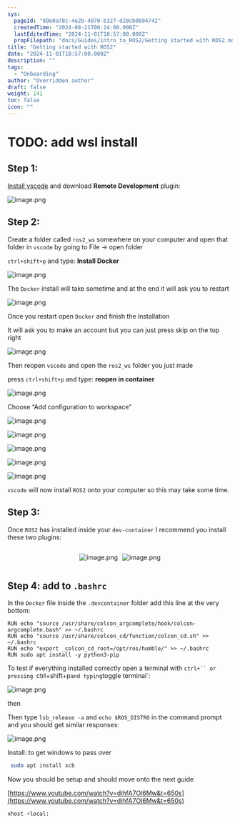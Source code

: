 ```yaml
---
sys:
  pageId: "89e0a78c-4e2b-4070-b327-d28cb0694742"
  createdTime: "2024-08-21T00:24:00.000Z"
  lastEditedTime: "2024-11-01T18:57:00.000Z"
  propFilepath: "docs/Guides/intro_to_ROS2/Getting started with ROS2.md"
title: "Getting started with ROS2"
date: "2024-11-01T18:57:00.000Z"
description: ""
tags:
  - "Onboarding"
author: "Overridden author"
draft: false
weight: 141
toc: false
icon: ""
---
```


# TODO: add wsl install

## Step 1:

[Install vscode](https://code.visualstudio.com/download) and download **Remote Development** plugin:

![image.png](https://prod-files-secure.s3.us-west-2.amazonaws.com/d518164a-d88e-44d1-a4ee-3adb3bd8bce0/efb52993-1881-4a40-b95e-6f020334f022/image.png?X-Amz-Algorithm=AWS4-HMAC-SHA256&X-Amz-Content-Sha256=UNSIGNED-PAYLOAD&X-Amz-Credential=ASIAZI2LB466X7LIFTV6%2F20250425%2Fus-west-2%2Fs3%2Faws4_request&X-Amz-Date=20250425T081225Z&X-Amz-Expires=3600&X-Amz-Security-Token=IQoJb3JpZ2luX2VjEJD%2F%2F%2F%2F%2F%2F%2F%2F%2F%2FwEaCXVzLXdlc3QtMiJHMEUCIQDaOZtEqj7yhtPq6%2FNwyu%2BWjzWAbWCYvn8YFMwEpaDwywIgHIGO6i6CyuKn124EiA0wdGxNA%2BaeX%2BsYxTJZYiDuOkgq%2FwMIKRAAGgw2Mzc0MjMxODM4MDUiDNodFoMm6D1hQ7vzuyrcA%2BXKIA65B0GkyybcUDOehHIBrfpvzukOXWha%2FdreRmLjwDZho%2BBto2vm7pywDpthKcIatd3kNFaiVV618nqGFP8%2Fx3tk33Ra8Ri%2BAq8Gph%2FqLbc5IR0MFYrK%2BbU29QrImF54K9N08Pf3D%2Fj2ZWfEOZ7VTvE9JMLy0rEo9aCH3D4zxW39xG5%2F4P7PhANpo0e%2FVYD203Dqb%2Fqz0qXINb%2B9ZKR308yFRsqJYvYQfnXv4jhbxxLJB%2BxLs8nPgtERMCiwhWihWYpHk%2BMv80oCnIjlJkczgbyIl%2F3LsGqV98N%2FBlqDnwE5DJk7tkGQQtkBOvUDs2lMGVtBYdFgq34oXqJoxu%2BU2Rz1TMeWsim%2BdrGBaTftasPeN0Giwmzo%2BO%2B2GEBjMNgeqXyw3uec7gU4lcStGuAAQYcAR0rAaXDBe9zUV%2BB2MA3FbzQM5PwxmRnqmfkUxmVptnbz4MGYSqmWc6CPHhB%2B95GTiCq2I%2BI0DdCBbL9GGljBzAyy365gjK09CbVOku%2F1yead0D2azb%2BEEnmgiCcr6MI1JVcWDas9B67FKhuzA7BkcvVLOcH9fIp5dBYZNSFxTRTVStXYidg8d53ZjpxGlZBsz57hGR9XUENGa2HeGOjgUxYiDvLZL5ZEMJ2CrcAGOqUB%2FG7qleehKpvYRJUFsnIbaeyBNOKfy4GbZpCGvPZw%2FxdjbRm3DESKjnC23bKUPVDxaUnuuhLnZZKnU8fQeFCbgmzUtNciCNh2gyZ1MBUBtZWuMpKlAAWdQ8tMLpFlm0Db41afn1SJsrw6agCd7sKemvoNjV%2BgvxE3g6mMbdFZyloI7nSSehjjWzmpkami4TwYvUV3Jr2dDN6JnKgjDCLIT%2FoHl8D%2F&X-Amz-Signature=9010185ce754f25ed1f0c399699e03810d60e1c3608050a9e0b230ba9690dd66&X-Amz-SignedHeaders=host&x-id=GetObject)

## Step 2:

Create a folder called `ros2_ws` somewhere on your computer and open that folder in `vscode` by going to File → open folder 

`ctrl+shift+p` and type: **Install Docker**

![image.png](https://prod-files-secure.s3.us-west-2.amazonaws.com/d518164a-d88e-44d1-a4ee-3adb3bd8bce0/2269dc0e-1cd5-47ff-bceb-c04ad9b2eab0/image.png?X-Amz-Algorithm=AWS4-HMAC-SHA256&X-Amz-Content-Sha256=UNSIGNED-PAYLOAD&X-Amz-Credential=ASIAZI2LB466X7LIFTV6%2F20250425%2Fus-west-2%2Fs3%2Faws4_request&X-Amz-Date=20250425T081225Z&X-Amz-Expires=3600&X-Amz-Security-Token=IQoJb3JpZ2luX2VjEJD%2F%2F%2F%2F%2F%2F%2F%2F%2F%2FwEaCXVzLXdlc3QtMiJHMEUCIQDaOZtEqj7yhtPq6%2FNwyu%2BWjzWAbWCYvn8YFMwEpaDwywIgHIGO6i6CyuKn124EiA0wdGxNA%2BaeX%2BsYxTJZYiDuOkgq%2FwMIKRAAGgw2Mzc0MjMxODM4MDUiDNodFoMm6D1hQ7vzuyrcA%2BXKIA65B0GkyybcUDOehHIBrfpvzukOXWha%2FdreRmLjwDZho%2BBto2vm7pywDpthKcIatd3kNFaiVV618nqGFP8%2Fx3tk33Ra8Ri%2BAq8Gph%2FqLbc5IR0MFYrK%2BbU29QrImF54K9N08Pf3D%2Fj2ZWfEOZ7VTvE9JMLy0rEo9aCH3D4zxW39xG5%2F4P7PhANpo0e%2FVYD203Dqb%2Fqz0qXINb%2B9ZKR308yFRsqJYvYQfnXv4jhbxxLJB%2BxLs8nPgtERMCiwhWihWYpHk%2BMv80oCnIjlJkczgbyIl%2F3LsGqV98N%2FBlqDnwE5DJk7tkGQQtkBOvUDs2lMGVtBYdFgq34oXqJoxu%2BU2Rz1TMeWsim%2BdrGBaTftasPeN0Giwmzo%2BO%2B2GEBjMNgeqXyw3uec7gU4lcStGuAAQYcAR0rAaXDBe9zUV%2BB2MA3FbzQM5PwxmRnqmfkUxmVptnbz4MGYSqmWc6CPHhB%2B95GTiCq2I%2BI0DdCBbL9GGljBzAyy365gjK09CbVOku%2F1yead0D2azb%2BEEnmgiCcr6MI1JVcWDas9B67FKhuzA7BkcvVLOcH9fIp5dBYZNSFxTRTVStXYidg8d53ZjpxGlZBsz57hGR9XUENGa2HeGOjgUxYiDvLZL5ZEMJ2CrcAGOqUB%2FG7qleehKpvYRJUFsnIbaeyBNOKfy4GbZpCGvPZw%2FxdjbRm3DESKjnC23bKUPVDxaUnuuhLnZZKnU8fQeFCbgmzUtNciCNh2gyZ1MBUBtZWuMpKlAAWdQ8tMLpFlm0Db41afn1SJsrw6agCd7sKemvoNjV%2BgvxE3g6mMbdFZyloI7nSSehjjWzmpkami4TwYvUV3Jr2dDN6JnKgjDCLIT%2FoHl8D%2F&X-Amz-Signature=93daa00fdc257142d1eb0348a9008057d76e819a57343240b08106f3bcff7be0&X-Amz-SignedHeaders=host&x-id=GetObject)

The `Docker` install will take sometime and at the end it will ask you to restart

![image.png](https://prod-files-secure.s3.us-west-2.amazonaws.com/d518164a-d88e-44d1-a4ee-3adb3bd8bce0/ed233f78-be33-4b1f-b89c-9c346c0e961e/image.png?X-Amz-Algorithm=AWS4-HMAC-SHA256&X-Amz-Content-Sha256=UNSIGNED-PAYLOAD&X-Amz-Credential=ASIAZI2LB466X7LIFTV6%2F20250425%2Fus-west-2%2Fs3%2Faws4_request&X-Amz-Date=20250425T081225Z&X-Amz-Expires=3600&X-Amz-Security-Token=IQoJb3JpZ2luX2VjEJD%2F%2F%2F%2F%2F%2F%2F%2F%2F%2FwEaCXVzLXdlc3QtMiJHMEUCIQDaOZtEqj7yhtPq6%2FNwyu%2BWjzWAbWCYvn8YFMwEpaDwywIgHIGO6i6CyuKn124EiA0wdGxNA%2BaeX%2BsYxTJZYiDuOkgq%2FwMIKRAAGgw2Mzc0MjMxODM4MDUiDNodFoMm6D1hQ7vzuyrcA%2BXKIA65B0GkyybcUDOehHIBrfpvzukOXWha%2FdreRmLjwDZho%2BBto2vm7pywDpthKcIatd3kNFaiVV618nqGFP8%2Fx3tk33Ra8Ri%2BAq8Gph%2FqLbc5IR0MFYrK%2BbU29QrImF54K9N08Pf3D%2Fj2ZWfEOZ7VTvE9JMLy0rEo9aCH3D4zxW39xG5%2F4P7PhANpo0e%2FVYD203Dqb%2Fqz0qXINb%2B9ZKR308yFRsqJYvYQfnXv4jhbxxLJB%2BxLs8nPgtERMCiwhWihWYpHk%2BMv80oCnIjlJkczgbyIl%2F3LsGqV98N%2FBlqDnwE5DJk7tkGQQtkBOvUDs2lMGVtBYdFgq34oXqJoxu%2BU2Rz1TMeWsim%2BdrGBaTftasPeN0Giwmzo%2BO%2B2GEBjMNgeqXyw3uec7gU4lcStGuAAQYcAR0rAaXDBe9zUV%2BB2MA3FbzQM5PwxmRnqmfkUxmVptnbz4MGYSqmWc6CPHhB%2B95GTiCq2I%2BI0DdCBbL9GGljBzAyy365gjK09CbVOku%2F1yead0D2azb%2BEEnmgiCcr6MI1JVcWDas9B67FKhuzA7BkcvVLOcH9fIp5dBYZNSFxTRTVStXYidg8d53ZjpxGlZBsz57hGR9XUENGa2HeGOjgUxYiDvLZL5ZEMJ2CrcAGOqUB%2FG7qleehKpvYRJUFsnIbaeyBNOKfy4GbZpCGvPZw%2FxdjbRm3DESKjnC23bKUPVDxaUnuuhLnZZKnU8fQeFCbgmzUtNciCNh2gyZ1MBUBtZWuMpKlAAWdQ8tMLpFlm0Db41afn1SJsrw6agCd7sKemvoNjV%2BgvxE3g6mMbdFZyloI7nSSehjjWzmpkami4TwYvUV3Jr2dDN6JnKgjDCLIT%2FoHl8D%2F&X-Amz-Signature=f4796ab6d4b35a173c530183b6f58d4ee6321ad309510af7aa47e3649e051ffa&X-Amz-SignedHeaders=host&x-id=GetObject)

Once you restart open `Docker` and finish the installation

It will ask you to make an account but you can just press skip on the top right

![image.png](https://prod-files-secure.s3.us-west-2.amazonaws.com/d518164a-d88e-44d1-a4ee-3adb3bd8bce0/21010ad9-1659-4fd9-9f59-9932a09b2a3d/image.png?X-Amz-Algorithm=AWS4-HMAC-SHA256&X-Amz-Content-Sha256=UNSIGNED-PAYLOAD&X-Amz-Credential=ASIAZI2LB466X7LIFTV6%2F20250425%2Fus-west-2%2Fs3%2Faws4_request&X-Amz-Date=20250425T081225Z&X-Amz-Expires=3600&X-Amz-Security-Token=IQoJb3JpZ2luX2VjEJD%2F%2F%2F%2F%2F%2F%2F%2F%2F%2FwEaCXVzLXdlc3QtMiJHMEUCIQDaOZtEqj7yhtPq6%2FNwyu%2BWjzWAbWCYvn8YFMwEpaDwywIgHIGO6i6CyuKn124EiA0wdGxNA%2BaeX%2BsYxTJZYiDuOkgq%2FwMIKRAAGgw2Mzc0MjMxODM4MDUiDNodFoMm6D1hQ7vzuyrcA%2BXKIA65B0GkyybcUDOehHIBrfpvzukOXWha%2FdreRmLjwDZho%2BBto2vm7pywDpthKcIatd3kNFaiVV618nqGFP8%2Fx3tk33Ra8Ri%2BAq8Gph%2FqLbc5IR0MFYrK%2BbU29QrImF54K9N08Pf3D%2Fj2ZWfEOZ7VTvE9JMLy0rEo9aCH3D4zxW39xG5%2F4P7PhANpo0e%2FVYD203Dqb%2Fqz0qXINb%2B9ZKR308yFRsqJYvYQfnXv4jhbxxLJB%2BxLs8nPgtERMCiwhWihWYpHk%2BMv80oCnIjlJkczgbyIl%2F3LsGqV98N%2FBlqDnwE5DJk7tkGQQtkBOvUDs2lMGVtBYdFgq34oXqJoxu%2BU2Rz1TMeWsim%2BdrGBaTftasPeN0Giwmzo%2BO%2B2GEBjMNgeqXyw3uec7gU4lcStGuAAQYcAR0rAaXDBe9zUV%2BB2MA3FbzQM5PwxmRnqmfkUxmVptnbz4MGYSqmWc6CPHhB%2B95GTiCq2I%2BI0DdCBbL9GGljBzAyy365gjK09CbVOku%2F1yead0D2azb%2BEEnmgiCcr6MI1JVcWDas9B67FKhuzA7BkcvVLOcH9fIp5dBYZNSFxTRTVStXYidg8d53ZjpxGlZBsz57hGR9XUENGa2HeGOjgUxYiDvLZL5ZEMJ2CrcAGOqUB%2FG7qleehKpvYRJUFsnIbaeyBNOKfy4GbZpCGvPZw%2FxdjbRm3DESKjnC23bKUPVDxaUnuuhLnZZKnU8fQeFCbgmzUtNciCNh2gyZ1MBUBtZWuMpKlAAWdQ8tMLpFlm0Db41afn1SJsrw6agCd7sKemvoNjV%2BgvxE3g6mMbdFZyloI7nSSehjjWzmpkami4TwYvUV3Jr2dDN6JnKgjDCLIT%2FoHl8D%2F&X-Amz-Signature=f199944fcb0e16379184b87831e3a9d96f1d6cd720ed9efb7c9b592b75b734d5&X-Amz-SignedHeaders=host&x-id=GetObject)

Then reopen `vscode` and open the `ros2_ws` folder you just made

press `ctrl+shift+p` and type: **reopen in container**

![image.png](https://prod-files-secure.s3.us-west-2.amazonaws.com/d518164a-d88e-44d1-a4ee-3adb3bd8bce0/4e93b8c2-41ad-488c-8095-c74205196118/image.png?X-Amz-Algorithm=AWS4-HMAC-SHA256&X-Amz-Content-Sha256=UNSIGNED-PAYLOAD&X-Amz-Credential=ASIAZI2LB466X7LIFTV6%2F20250425%2Fus-west-2%2Fs3%2Faws4_request&X-Amz-Date=20250425T081225Z&X-Amz-Expires=3600&X-Amz-Security-Token=IQoJb3JpZ2luX2VjEJD%2F%2F%2F%2F%2F%2F%2F%2F%2F%2FwEaCXVzLXdlc3QtMiJHMEUCIQDaOZtEqj7yhtPq6%2FNwyu%2BWjzWAbWCYvn8YFMwEpaDwywIgHIGO6i6CyuKn124EiA0wdGxNA%2BaeX%2BsYxTJZYiDuOkgq%2FwMIKRAAGgw2Mzc0MjMxODM4MDUiDNodFoMm6D1hQ7vzuyrcA%2BXKIA65B0GkyybcUDOehHIBrfpvzukOXWha%2FdreRmLjwDZho%2BBto2vm7pywDpthKcIatd3kNFaiVV618nqGFP8%2Fx3tk33Ra8Ri%2BAq8Gph%2FqLbc5IR0MFYrK%2BbU29QrImF54K9N08Pf3D%2Fj2ZWfEOZ7VTvE9JMLy0rEo9aCH3D4zxW39xG5%2F4P7PhANpo0e%2FVYD203Dqb%2Fqz0qXINb%2B9ZKR308yFRsqJYvYQfnXv4jhbxxLJB%2BxLs8nPgtERMCiwhWihWYpHk%2BMv80oCnIjlJkczgbyIl%2F3LsGqV98N%2FBlqDnwE5DJk7tkGQQtkBOvUDs2lMGVtBYdFgq34oXqJoxu%2BU2Rz1TMeWsim%2BdrGBaTftasPeN0Giwmzo%2BO%2B2GEBjMNgeqXyw3uec7gU4lcStGuAAQYcAR0rAaXDBe9zUV%2BB2MA3FbzQM5PwxmRnqmfkUxmVptnbz4MGYSqmWc6CPHhB%2B95GTiCq2I%2BI0DdCBbL9GGljBzAyy365gjK09CbVOku%2F1yead0D2azb%2BEEnmgiCcr6MI1JVcWDas9B67FKhuzA7BkcvVLOcH9fIp5dBYZNSFxTRTVStXYidg8d53ZjpxGlZBsz57hGR9XUENGa2HeGOjgUxYiDvLZL5ZEMJ2CrcAGOqUB%2FG7qleehKpvYRJUFsnIbaeyBNOKfy4GbZpCGvPZw%2FxdjbRm3DESKjnC23bKUPVDxaUnuuhLnZZKnU8fQeFCbgmzUtNciCNh2gyZ1MBUBtZWuMpKlAAWdQ8tMLpFlm0Db41afn1SJsrw6agCd7sKemvoNjV%2BgvxE3g6mMbdFZyloI7nSSehjjWzmpkami4TwYvUV3Jr2dDN6JnKgjDCLIT%2FoHl8D%2F&X-Amz-Signature=550714e27be68ffa27eba13c7c8f27c6e4dd1cc37d8654e0bb522a9069b9c910&X-Amz-SignedHeaders=host&x-id=GetObject)

Choose “Add configuration to workspace”

![image.png](https://prod-files-secure.s3.us-west-2.amazonaws.com/d518164a-d88e-44d1-a4ee-3adb3bd8bce0/9560b282-5060-4989-ba37-97e7b2c22476/image.png?X-Amz-Algorithm=AWS4-HMAC-SHA256&X-Amz-Content-Sha256=UNSIGNED-PAYLOAD&X-Amz-Credential=ASIAZI2LB466X7LIFTV6%2F20250425%2Fus-west-2%2Fs3%2Faws4_request&X-Amz-Date=20250425T081225Z&X-Amz-Expires=3600&X-Amz-Security-Token=IQoJb3JpZ2luX2VjEJD%2F%2F%2F%2F%2F%2F%2F%2F%2F%2FwEaCXVzLXdlc3QtMiJHMEUCIQDaOZtEqj7yhtPq6%2FNwyu%2BWjzWAbWCYvn8YFMwEpaDwywIgHIGO6i6CyuKn124EiA0wdGxNA%2BaeX%2BsYxTJZYiDuOkgq%2FwMIKRAAGgw2Mzc0MjMxODM4MDUiDNodFoMm6D1hQ7vzuyrcA%2BXKIA65B0GkyybcUDOehHIBrfpvzukOXWha%2FdreRmLjwDZho%2BBto2vm7pywDpthKcIatd3kNFaiVV618nqGFP8%2Fx3tk33Ra8Ri%2BAq8Gph%2FqLbc5IR0MFYrK%2BbU29QrImF54K9N08Pf3D%2Fj2ZWfEOZ7VTvE9JMLy0rEo9aCH3D4zxW39xG5%2F4P7PhANpo0e%2FVYD203Dqb%2Fqz0qXINb%2B9ZKR308yFRsqJYvYQfnXv4jhbxxLJB%2BxLs8nPgtERMCiwhWihWYpHk%2BMv80oCnIjlJkczgbyIl%2F3LsGqV98N%2FBlqDnwE5DJk7tkGQQtkBOvUDs2lMGVtBYdFgq34oXqJoxu%2BU2Rz1TMeWsim%2BdrGBaTftasPeN0Giwmzo%2BO%2B2GEBjMNgeqXyw3uec7gU4lcStGuAAQYcAR0rAaXDBe9zUV%2BB2MA3FbzQM5PwxmRnqmfkUxmVptnbz4MGYSqmWc6CPHhB%2B95GTiCq2I%2BI0DdCBbL9GGljBzAyy365gjK09CbVOku%2F1yead0D2azb%2BEEnmgiCcr6MI1JVcWDas9B67FKhuzA7BkcvVLOcH9fIp5dBYZNSFxTRTVStXYidg8d53ZjpxGlZBsz57hGR9XUENGa2HeGOjgUxYiDvLZL5ZEMJ2CrcAGOqUB%2FG7qleehKpvYRJUFsnIbaeyBNOKfy4GbZpCGvPZw%2FxdjbRm3DESKjnC23bKUPVDxaUnuuhLnZZKnU8fQeFCbgmzUtNciCNh2gyZ1MBUBtZWuMpKlAAWdQ8tMLpFlm0Db41afn1SJsrw6agCd7sKemvoNjV%2BgvxE3g6mMbdFZyloI7nSSehjjWzmpkami4TwYvUV3Jr2dDN6JnKgjDCLIT%2FoHl8D%2F&X-Amz-Signature=bf67c423b03eb1cb586a885897a9a91fec7897a0f1080b8574d497a6157265d6&X-Amz-SignedHeaders=host&x-id=GetObject)

![image.png](https://prod-files-secure.s3.us-west-2.amazonaws.com/d518164a-d88e-44d1-a4ee-3adb3bd8bce0/2ee63f81-886b-48e8-a553-dc6e5eac99e4/image.png?X-Amz-Algorithm=AWS4-HMAC-SHA256&X-Amz-Content-Sha256=UNSIGNED-PAYLOAD&X-Amz-Credential=ASIAZI2LB466X7LIFTV6%2F20250425%2Fus-west-2%2Fs3%2Faws4_request&X-Amz-Date=20250425T081225Z&X-Amz-Expires=3600&X-Amz-Security-Token=IQoJb3JpZ2luX2VjEJD%2F%2F%2F%2F%2F%2F%2F%2F%2F%2FwEaCXVzLXdlc3QtMiJHMEUCIQDaOZtEqj7yhtPq6%2FNwyu%2BWjzWAbWCYvn8YFMwEpaDwywIgHIGO6i6CyuKn124EiA0wdGxNA%2BaeX%2BsYxTJZYiDuOkgq%2FwMIKRAAGgw2Mzc0MjMxODM4MDUiDNodFoMm6D1hQ7vzuyrcA%2BXKIA65B0GkyybcUDOehHIBrfpvzukOXWha%2FdreRmLjwDZho%2BBto2vm7pywDpthKcIatd3kNFaiVV618nqGFP8%2Fx3tk33Ra8Ri%2BAq8Gph%2FqLbc5IR0MFYrK%2BbU29QrImF54K9N08Pf3D%2Fj2ZWfEOZ7VTvE9JMLy0rEo9aCH3D4zxW39xG5%2F4P7PhANpo0e%2FVYD203Dqb%2Fqz0qXINb%2B9ZKR308yFRsqJYvYQfnXv4jhbxxLJB%2BxLs8nPgtERMCiwhWihWYpHk%2BMv80oCnIjlJkczgbyIl%2F3LsGqV98N%2FBlqDnwE5DJk7tkGQQtkBOvUDs2lMGVtBYdFgq34oXqJoxu%2BU2Rz1TMeWsim%2BdrGBaTftasPeN0Giwmzo%2BO%2B2GEBjMNgeqXyw3uec7gU4lcStGuAAQYcAR0rAaXDBe9zUV%2BB2MA3FbzQM5PwxmRnqmfkUxmVptnbz4MGYSqmWc6CPHhB%2B95GTiCq2I%2BI0DdCBbL9GGljBzAyy365gjK09CbVOku%2F1yead0D2azb%2BEEnmgiCcr6MI1JVcWDas9B67FKhuzA7BkcvVLOcH9fIp5dBYZNSFxTRTVStXYidg8d53ZjpxGlZBsz57hGR9XUENGa2HeGOjgUxYiDvLZL5ZEMJ2CrcAGOqUB%2FG7qleehKpvYRJUFsnIbaeyBNOKfy4GbZpCGvPZw%2FxdjbRm3DESKjnC23bKUPVDxaUnuuhLnZZKnU8fQeFCbgmzUtNciCNh2gyZ1MBUBtZWuMpKlAAWdQ8tMLpFlm0Db41afn1SJsrw6agCd7sKemvoNjV%2BgvxE3g6mMbdFZyloI7nSSehjjWzmpkami4TwYvUV3Jr2dDN6JnKgjDCLIT%2FoHl8D%2F&X-Amz-Signature=26665fb064018e5958ada66a5a257b14608693d9efca531ad823cb1fa529e9b7&X-Amz-SignedHeaders=host&x-id=GetObject)

![image.png](https://prod-files-secure.s3.us-west-2.amazonaws.com/d518164a-d88e-44d1-a4ee-3adb3bd8bce0/ae1580b2-b048-407e-aed9-b584224a7a04/image.png?X-Amz-Algorithm=AWS4-HMAC-SHA256&X-Amz-Content-Sha256=UNSIGNED-PAYLOAD&X-Amz-Credential=ASIAZI2LB466X7LIFTV6%2F20250425%2Fus-west-2%2Fs3%2Faws4_request&X-Amz-Date=20250425T081225Z&X-Amz-Expires=3600&X-Amz-Security-Token=IQoJb3JpZ2luX2VjEJD%2F%2F%2F%2F%2F%2F%2F%2F%2F%2FwEaCXVzLXdlc3QtMiJHMEUCIQDaOZtEqj7yhtPq6%2FNwyu%2BWjzWAbWCYvn8YFMwEpaDwywIgHIGO6i6CyuKn124EiA0wdGxNA%2BaeX%2BsYxTJZYiDuOkgq%2FwMIKRAAGgw2Mzc0MjMxODM4MDUiDNodFoMm6D1hQ7vzuyrcA%2BXKIA65B0GkyybcUDOehHIBrfpvzukOXWha%2FdreRmLjwDZho%2BBto2vm7pywDpthKcIatd3kNFaiVV618nqGFP8%2Fx3tk33Ra8Ri%2BAq8Gph%2FqLbc5IR0MFYrK%2BbU29QrImF54K9N08Pf3D%2Fj2ZWfEOZ7VTvE9JMLy0rEo9aCH3D4zxW39xG5%2F4P7PhANpo0e%2FVYD203Dqb%2Fqz0qXINb%2B9ZKR308yFRsqJYvYQfnXv4jhbxxLJB%2BxLs8nPgtERMCiwhWihWYpHk%2BMv80oCnIjlJkczgbyIl%2F3LsGqV98N%2FBlqDnwE5DJk7tkGQQtkBOvUDs2lMGVtBYdFgq34oXqJoxu%2BU2Rz1TMeWsim%2BdrGBaTftasPeN0Giwmzo%2BO%2B2GEBjMNgeqXyw3uec7gU4lcStGuAAQYcAR0rAaXDBe9zUV%2BB2MA3FbzQM5PwxmRnqmfkUxmVptnbz4MGYSqmWc6CPHhB%2B95GTiCq2I%2BI0DdCBbL9GGljBzAyy365gjK09CbVOku%2F1yead0D2azb%2BEEnmgiCcr6MI1JVcWDas9B67FKhuzA7BkcvVLOcH9fIp5dBYZNSFxTRTVStXYidg8d53ZjpxGlZBsz57hGR9XUENGa2HeGOjgUxYiDvLZL5ZEMJ2CrcAGOqUB%2FG7qleehKpvYRJUFsnIbaeyBNOKfy4GbZpCGvPZw%2FxdjbRm3DESKjnC23bKUPVDxaUnuuhLnZZKnU8fQeFCbgmzUtNciCNh2gyZ1MBUBtZWuMpKlAAWdQ8tMLpFlm0Db41afn1SJsrw6agCd7sKemvoNjV%2BgvxE3g6mMbdFZyloI7nSSehjjWzmpkami4TwYvUV3Jr2dDN6JnKgjDCLIT%2FoHl8D%2F&X-Amz-Signature=c6b5ed7711ac11184ca76801b8478edb0ac572c5db0ada0d005ecca1d309e245&X-Amz-SignedHeaders=host&x-id=GetObject)

![image.png](https://prod-files-secure.s3.us-west-2.amazonaws.com/d518164a-d88e-44d1-a4ee-3adb3bd8bce0/53255b28-f75e-430f-b9e3-c0ac8577e42b/image.png?X-Amz-Algorithm=AWS4-HMAC-SHA256&X-Amz-Content-Sha256=UNSIGNED-PAYLOAD&X-Amz-Credential=ASIAZI2LB466X7LIFTV6%2F20250425%2Fus-west-2%2Fs3%2Faws4_request&X-Amz-Date=20250425T081225Z&X-Amz-Expires=3600&X-Amz-Security-Token=IQoJb3JpZ2luX2VjEJD%2F%2F%2F%2F%2F%2F%2F%2F%2F%2FwEaCXVzLXdlc3QtMiJHMEUCIQDaOZtEqj7yhtPq6%2FNwyu%2BWjzWAbWCYvn8YFMwEpaDwywIgHIGO6i6CyuKn124EiA0wdGxNA%2BaeX%2BsYxTJZYiDuOkgq%2FwMIKRAAGgw2Mzc0MjMxODM4MDUiDNodFoMm6D1hQ7vzuyrcA%2BXKIA65B0GkyybcUDOehHIBrfpvzukOXWha%2FdreRmLjwDZho%2BBto2vm7pywDpthKcIatd3kNFaiVV618nqGFP8%2Fx3tk33Ra8Ri%2BAq8Gph%2FqLbc5IR0MFYrK%2BbU29QrImF54K9N08Pf3D%2Fj2ZWfEOZ7VTvE9JMLy0rEo9aCH3D4zxW39xG5%2F4P7PhANpo0e%2FVYD203Dqb%2Fqz0qXINb%2B9ZKR308yFRsqJYvYQfnXv4jhbxxLJB%2BxLs8nPgtERMCiwhWihWYpHk%2BMv80oCnIjlJkczgbyIl%2F3LsGqV98N%2FBlqDnwE5DJk7tkGQQtkBOvUDs2lMGVtBYdFgq34oXqJoxu%2BU2Rz1TMeWsim%2BdrGBaTftasPeN0Giwmzo%2BO%2B2GEBjMNgeqXyw3uec7gU4lcStGuAAQYcAR0rAaXDBe9zUV%2BB2MA3FbzQM5PwxmRnqmfkUxmVptnbz4MGYSqmWc6CPHhB%2B95GTiCq2I%2BI0DdCBbL9GGljBzAyy365gjK09CbVOku%2F1yead0D2azb%2BEEnmgiCcr6MI1JVcWDas9B67FKhuzA7BkcvVLOcH9fIp5dBYZNSFxTRTVStXYidg8d53ZjpxGlZBsz57hGR9XUENGa2HeGOjgUxYiDvLZL5ZEMJ2CrcAGOqUB%2FG7qleehKpvYRJUFsnIbaeyBNOKfy4GbZpCGvPZw%2FxdjbRm3DESKjnC23bKUPVDxaUnuuhLnZZKnU8fQeFCbgmzUtNciCNh2gyZ1MBUBtZWuMpKlAAWdQ8tMLpFlm0Db41afn1SJsrw6agCd7sKemvoNjV%2BgvxE3g6mMbdFZyloI7nSSehjjWzmpkami4TwYvUV3Jr2dDN6JnKgjDCLIT%2FoHl8D%2F&X-Amz-Signature=75db7ec12381cfb700dee6a1e50857404d4478c32bdb6b2b73a3cb28545bf8d8&X-Amz-SignedHeaders=host&x-id=GetObject)

![image.png](https://prod-files-secure.s3.us-west-2.amazonaws.com/d518164a-d88e-44d1-a4ee-3adb3bd8bce0/7c562767-5af9-4ffb-97d1-327bcdf4ee00/image.png?X-Amz-Algorithm=AWS4-HMAC-SHA256&X-Amz-Content-Sha256=UNSIGNED-PAYLOAD&X-Amz-Credential=ASIAZI2LB466X7LIFTV6%2F20250425%2Fus-west-2%2Fs3%2Faws4_request&X-Amz-Date=20250425T081225Z&X-Amz-Expires=3600&X-Amz-Security-Token=IQoJb3JpZ2luX2VjEJD%2F%2F%2F%2F%2F%2F%2F%2F%2F%2FwEaCXVzLXdlc3QtMiJHMEUCIQDaOZtEqj7yhtPq6%2FNwyu%2BWjzWAbWCYvn8YFMwEpaDwywIgHIGO6i6CyuKn124EiA0wdGxNA%2BaeX%2BsYxTJZYiDuOkgq%2FwMIKRAAGgw2Mzc0MjMxODM4MDUiDNodFoMm6D1hQ7vzuyrcA%2BXKIA65B0GkyybcUDOehHIBrfpvzukOXWha%2FdreRmLjwDZho%2BBto2vm7pywDpthKcIatd3kNFaiVV618nqGFP8%2Fx3tk33Ra8Ri%2BAq8Gph%2FqLbc5IR0MFYrK%2BbU29QrImF54K9N08Pf3D%2Fj2ZWfEOZ7VTvE9JMLy0rEo9aCH3D4zxW39xG5%2F4P7PhANpo0e%2FVYD203Dqb%2Fqz0qXINb%2B9ZKR308yFRsqJYvYQfnXv4jhbxxLJB%2BxLs8nPgtERMCiwhWihWYpHk%2BMv80oCnIjlJkczgbyIl%2F3LsGqV98N%2FBlqDnwE5DJk7tkGQQtkBOvUDs2lMGVtBYdFgq34oXqJoxu%2BU2Rz1TMeWsim%2BdrGBaTftasPeN0Giwmzo%2BO%2B2GEBjMNgeqXyw3uec7gU4lcStGuAAQYcAR0rAaXDBe9zUV%2BB2MA3FbzQM5PwxmRnqmfkUxmVptnbz4MGYSqmWc6CPHhB%2B95GTiCq2I%2BI0DdCBbL9GGljBzAyy365gjK09CbVOku%2F1yead0D2azb%2BEEnmgiCcr6MI1JVcWDas9B67FKhuzA7BkcvVLOcH9fIp5dBYZNSFxTRTVStXYidg8d53ZjpxGlZBsz57hGR9XUENGa2HeGOjgUxYiDvLZL5ZEMJ2CrcAGOqUB%2FG7qleehKpvYRJUFsnIbaeyBNOKfy4GbZpCGvPZw%2FxdjbRm3DESKjnC23bKUPVDxaUnuuhLnZZKnU8fQeFCbgmzUtNciCNh2gyZ1MBUBtZWuMpKlAAWdQ8tMLpFlm0Db41afn1SJsrw6agCd7sKemvoNjV%2BgvxE3g6mMbdFZyloI7nSSehjjWzmpkami4TwYvUV3Jr2dDN6JnKgjDCLIT%2FoHl8D%2F&X-Amz-Signature=8433f2113faee8c22029c35dc51e121daaf4dbf932a89889c4353119e565ef96&X-Amz-SignedHeaders=host&x-id=GetObject)

`vscode` will now install `ROS2` onto your computer so this may take some time.

## Step 3:

Once `ROS2` has installed inside your `dev-container` I recommend you install these two plugins:

<div style="display: flex;flex-direction: row; column-gap:10px; max-width: 630px;justify-content: center;">
<div>

![image.png](https://prod-files-secure.s3.us-west-2.amazonaws.com/d518164a-d88e-44d1-a4ee-3adb3bd8bce0/3fc3d550-5a54-4ba1-ba6b-faa01cdb7369/image.png?X-Amz-Algorithm=AWS4-HMAC-SHA256&X-Amz-Content-Sha256=UNSIGNED-PAYLOAD&X-Amz-Credential=ASIAZI2LB466TY4SJTWX%2F20250425%2Fus-west-2%2Fs3%2Faws4_request&X-Amz-Date=20250425T081229Z&X-Amz-Expires=3600&X-Amz-Security-Token=IQoJb3JpZ2luX2VjEJD%2F%2F%2F%2F%2F%2F%2F%2F%2F%2FwEaCXVzLXdlc3QtMiJHMEUCIDjClOHQRKvymCZUwDCkIlQaocMp0u4%2FA8nPIZIHn4Y9AiEAgustrQ%2BzGoRATLU2iQ%2FCC9270Bo31T3E0w%2FH5fSwoT8q%2FwMIKRAAGgw2Mzc0MjMxODM4MDUiDHOsaxycbSxMNGtDtyrcA5AN9K5XW4N4ivK7JYiEDCxnXvV3vVFYrak1ujs%2BqeaN3rGU3YtBJ0tM5rhGbqRxNTx8Ypg%2BcTXL%2FK07Oiw1muGcRTwMPPB8VSCXBLngs3AGhkxLQSTSYJ53Ox7mwgLnu61TQlilMXQHFQh4k6Z1irLDAw9CQ6EVsxZjGqnzIpQPNxWpUPPgmXjVjkpORoiHJFzvYXbaNs6KVYgOanuuo4ruaR3uC422I%2F6o0NL81yDqlBDJpvqrzTBMTZvPBTkas%2BdiTjStOyMS8yRTHQkw%2Fmgs9EDoMAM8Td923rAh095X%2FRPrZ0SgmVb%2BGzmVCjNKF46UQjkk0OhxWsSv3p6NmPRlbKgknmoCxBgr0DMz%2BgEvu020Rz4eIyKEo%2Bje6PMOTg1GDdR3rR6W4ifSwfonc7p3uB4d2SnhKUsJBnqOMs1uYNo2XqJV6g1RDQrVDnZX%2Bh6tLY%2BpF7ZyILL6rzyYXWlZQMlgAtjcISkBRwPN3clmjZZavJ3peZw8OQEAt8l6WTVB1QTeKXWy2YcqA5LDjKtIsbMO3YT%2Bhr0KGcAfHDwe%2BcBFTKxgrqEq9v%2BQ40l5IMz6Wrh6L5ssI9VZ5uIcf2wbJAnZQkUG7IyTiY6bvvQMvrncelsmJxCS4nDoMJuCrcAGOqUBzmgrl6wPpapDiG63m5CinaTrFtVES2PAqFcYovnjYwX2%2FVwqeSId9rn3B%2FdVpnLK%2F52WhVxf64H%2BAZFSFYYIMMTxguBVK3rJU2aQMpSn9tJH48DT97lzXaMUm%2FeUTSBNhiph3PK%2BSZGhTSjvyNTqFS%2Fx3mGC7B3QV5YIHGG7sskQZOwIzvFGoFSqPlMg9sr%2B2hpIDgHwRoU3w6rWTZDqIl9RVGSL&X-Amz-Signature=09851e9d5d169573284691542987db2e9d3867834c1df90e5a8e3c7e046d0abd&X-Amz-SignedHeaders=host&x-id=GetObject)

</div>
<div>

![image.png](https://prod-files-secure.s3.us-west-2.amazonaws.com/d518164a-d88e-44d1-a4ee-3adb3bd8bce0/d994cc66-13c2-4093-a5a3-f84cf4601a82/image.png?X-Amz-Algorithm=AWS4-HMAC-SHA256&X-Amz-Content-Sha256=UNSIGNED-PAYLOAD&X-Amz-Credential=ASIAZI2LB4667VXS3744%2F20250425%2Fus-west-2%2Fs3%2Faws4_request&X-Amz-Date=20250425T081230Z&X-Amz-Expires=3600&X-Amz-Security-Token=IQoJb3JpZ2luX2VjEJD%2F%2F%2F%2F%2F%2F%2F%2F%2F%2FwEaCXVzLXdlc3QtMiJGMEQCIB%2BK6DCQcopaFAPSzRyd8zr6PuUGUljun0VxVzhj7YMiAiA2mM9eRJklVPx2PBsIaG72OWI9kbSm04O5Qscf2vZdYSr%2FAwgpEAAaDDYzNzQyMzE4MzgwNSIMng26j5vpHuflIogNKtwDj%2FA%2BkOHoSC1q3Whr6HupXPsMTQnSQdhA4ownO51YFg%2Bc62gnfGI%2BzNlHPQoe6AfGSXHZ0XBo61jFJ%2B3xEubd5UVg0e11G3xKvCa0uCQpITZaQmzb9MW69FfttBiABBd5SKqJ34He2KDyXfZTPJODHEOg8yifIC3%2B%2BjfklAQW0pW6zWfznkZFYH85kNaupDvxF7F%2F2JVbow30GKbiwCWFPBqQHEGvbeW8FaMjWcH8%2FAeZ6bQiGCP%2FXZlIHRLqmyTKyk%2Bt3ouS6XAhY%2FVomO79mD2OWcsgpsTZyNCJ6dQNCX36aue4Iwv46DjNpcy2hLK4zGgkjP3iKlgJ%2BJBpF39VAHOcx8y63%2FRcbRhPlpOaAweFBrkc3jXPjWJUcPbgkQwiZyijf86h8%2BNskwFwdyjEhYe8cReaYmApen0p4I%2BSuffZ%2FD4C%2BKLffGCYc7LZGprBsDuk2KnzM9kEHGVCzPmL43%2BGEkF3jR6NImFLPZ%2Bhy9fKiIeQXUac%2B0SBWKEzexue9SZI6PdNBITeqcO8S8evmEswyg14hl%2BwSkZHXxUBYXxOWcpvYy4nbleKlpqaDXVp7YY3YO437YqWW4WixKOLpFED%2BvfYrNOkY9zgrZlkYbwYeAuLnm7xzNU6J8wwsoKtwAY6pgFtgFDwbtH9cr1hF9vU%2BxgqRrHvyPhR4Tmk2ksV9gto0T3GuHdIbGCQJv4uu78G2bCt7wOfAeF6DU6EIvDN2ZMHOraJXei40F7aShPBJGyC%2FcI24mLWjdSDXMDDi%2FeJIjujve%2BCLUmSqpplFrqwwsnLRz5Y4KDm5uvmR0hGuLrv7%2F8Vc1YTyW9ALbq4NqFTuvPr2UjH%2BzwRcsz%2B6QQOeukFGfuQ8qtl&X-Amz-Signature=14814937967f3889cd54515caf8acaa45f3a865fe13b814ce01e56b95c29d90a&X-Amz-SignedHeaders=host&x-id=GetObject)

</div>
</div>

## Step 4: add to `.bashrc`

In the `Docker` file inside the `.devcontainer` folder add this line at the very bottom: 

```docker
RUN echo "source /usr/share/colcon_argcomplete/hook/colcon-argcomplete.bash" >> ~/.bashrc
RUN echo "source /usr/share/colcon_cd/function/colcon_cd.sh" >> ~/.bashrc
RUN echo "export _colcon_cd_root=/opt/ros/humble/" >> ~/.bashrc
RUN sudo apt install -y python3-pip 
```

To test if everything installed correctly open a terminal with `ctrl+`` or pressing `ctrl+shift+p` and typing `toggle terminal`:

![image.png](https://prod-files-secure.s3.us-west-2.amazonaws.com/d518164a-d88e-44d1-a4ee-3adb3bd8bce0/6a4943d8-b04e-4c02-9a58-775f3384d1a5/image.png?X-Amz-Algorithm=AWS4-HMAC-SHA256&X-Amz-Content-Sha256=UNSIGNED-PAYLOAD&X-Amz-Credential=ASIAZI2LB466X7LIFTV6%2F20250425%2Fus-west-2%2Fs3%2Faws4_request&X-Amz-Date=20250425T081225Z&X-Amz-Expires=3600&X-Amz-Security-Token=IQoJb3JpZ2luX2VjEJD%2F%2F%2F%2F%2F%2F%2F%2F%2F%2FwEaCXVzLXdlc3QtMiJHMEUCIQDaOZtEqj7yhtPq6%2FNwyu%2BWjzWAbWCYvn8YFMwEpaDwywIgHIGO6i6CyuKn124EiA0wdGxNA%2BaeX%2BsYxTJZYiDuOkgq%2FwMIKRAAGgw2Mzc0MjMxODM4MDUiDNodFoMm6D1hQ7vzuyrcA%2BXKIA65B0GkyybcUDOehHIBrfpvzukOXWha%2FdreRmLjwDZho%2BBto2vm7pywDpthKcIatd3kNFaiVV618nqGFP8%2Fx3tk33Ra8Ri%2BAq8Gph%2FqLbc5IR0MFYrK%2BbU29QrImF54K9N08Pf3D%2Fj2ZWfEOZ7VTvE9JMLy0rEo9aCH3D4zxW39xG5%2F4P7PhANpo0e%2FVYD203Dqb%2Fqz0qXINb%2B9ZKR308yFRsqJYvYQfnXv4jhbxxLJB%2BxLs8nPgtERMCiwhWihWYpHk%2BMv80oCnIjlJkczgbyIl%2F3LsGqV98N%2FBlqDnwE5DJk7tkGQQtkBOvUDs2lMGVtBYdFgq34oXqJoxu%2BU2Rz1TMeWsim%2BdrGBaTftasPeN0Giwmzo%2BO%2B2GEBjMNgeqXyw3uec7gU4lcStGuAAQYcAR0rAaXDBe9zUV%2BB2MA3FbzQM5PwxmRnqmfkUxmVptnbz4MGYSqmWc6CPHhB%2B95GTiCq2I%2BI0DdCBbL9GGljBzAyy365gjK09CbVOku%2F1yead0D2azb%2BEEnmgiCcr6MI1JVcWDas9B67FKhuzA7BkcvVLOcH9fIp5dBYZNSFxTRTVStXYidg8d53ZjpxGlZBsz57hGR9XUENGa2HeGOjgUxYiDvLZL5ZEMJ2CrcAGOqUB%2FG7qleehKpvYRJUFsnIbaeyBNOKfy4GbZpCGvPZw%2FxdjbRm3DESKjnC23bKUPVDxaUnuuhLnZZKnU8fQeFCbgmzUtNciCNh2gyZ1MBUBtZWuMpKlAAWdQ8tMLpFlm0Db41afn1SJsrw6agCd7sKemvoNjV%2BgvxE3g6mMbdFZyloI7nSSehjjWzmpkami4TwYvUV3Jr2dDN6JnKgjDCLIT%2FoHl8D%2F&X-Amz-Signature=d5b586fc5c7ec0622e9e38c4265bd465fb9f6857ad01cccb48f9b00fb7e8f379&X-Amz-SignedHeaders=host&x-id=GetObject)

then 

Then type `lsb_release -a` and `echo $ROS_DISTRO` in the command prompt and you should get similar responses:

![image.png](https://prod-files-secure.s3.us-west-2.amazonaws.com/d518164a-d88e-44d1-a4ee-3adb3bd8bce0/3e635dec-a805-4e85-8b9e-d000e5b71a4e/image.png?X-Amz-Algorithm=AWS4-HMAC-SHA256&X-Amz-Content-Sha256=UNSIGNED-PAYLOAD&X-Amz-Credential=ASIAZI2LB466X7LIFTV6%2F20250425%2Fus-west-2%2Fs3%2Faws4_request&X-Amz-Date=20250425T081225Z&X-Amz-Expires=3600&X-Amz-Security-Token=IQoJb3JpZ2luX2VjEJD%2F%2F%2F%2F%2F%2F%2F%2F%2F%2FwEaCXVzLXdlc3QtMiJHMEUCIQDaOZtEqj7yhtPq6%2FNwyu%2BWjzWAbWCYvn8YFMwEpaDwywIgHIGO6i6CyuKn124EiA0wdGxNA%2BaeX%2BsYxTJZYiDuOkgq%2FwMIKRAAGgw2Mzc0MjMxODM4MDUiDNodFoMm6D1hQ7vzuyrcA%2BXKIA65B0GkyybcUDOehHIBrfpvzukOXWha%2FdreRmLjwDZho%2BBto2vm7pywDpthKcIatd3kNFaiVV618nqGFP8%2Fx3tk33Ra8Ri%2BAq8Gph%2FqLbc5IR0MFYrK%2BbU29QrImF54K9N08Pf3D%2Fj2ZWfEOZ7VTvE9JMLy0rEo9aCH3D4zxW39xG5%2F4P7PhANpo0e%2FVYD203Dqb%2Fqz0qXINb%2B9ZKR308yFRsqJYvYQfnXv4jhbxxLJB%2BxLs8nPgtERMCiwhWihWYpHk%2BMv80oCnIjlJkczgbyIl%2F3LsGqV98N%2FBlqDnwE5DJk7tkGQQtkBOvUDs2lMGVtBYdFgq34oXqJoxu%2BU2Rz1TMeWsim%2BdrGBaTftasPeN0Giwmzo%2BO%2B2GEBjMNgeqXyw3uec7gU4lcStGuAAQYcAR0rAaXDBe9zUV%2BB2MA3FbzQM5PwxmRnqmfkUxmVptnbz4MGYSqmWc6CPHhB%2B95GTiCq2I%2BI0DdCBbL9GGljBzAyy365gjK09CbVOku%2F1yead0D2azb%2BEEnmgiCcr6MI1JVcWDas9B67FKhuzA7BkcvVLOcH9fIp5dBYZNSFxTRTVStXYidg8d53ZjpxGlZBsz57hGR9XUENGa2HeGOjgUxYiDvLZL5ZEMJ2CrcAGOqUB%2FG7qleehKpvYRJUFsnIbaeyBNOKfy4GbZpCGvPZw%2FxdjbRm3DESKjnC23bKUPVDxaUnuuhLnZZKnU8fQeFCbgmzUtNciCNh2gyZ1MBUBtZWuMpKlAAWdQ8tMLpFlm0Db41afn1SJsrw6agCd7sKemvoNjV%2BgvxE3g6mMbdFZyloI7nSSehjjWzmpkami4TwYvUV3Jr2dDN6JnKgjDCLIT%2FoHl8D%2F&X-Amz-Signature=8f6551e784763e8feecd7055276e466be1c88936be408581e1e5141e5c23b1d8&X-Amz-SignedHeaders=host&x-id=GetObject)

Install:  to get windows to pass over

```bash
 sudo apt install xcb
```

Now you should be setup and should move onto the next guide 

[https://www.youtube.com/watch?v=dihfA7Ol6Mw&t=650s](https://www.youtube.com/watch?v=dihfA7Ol6Mw&t=650s)

```python
xhost +local:
```
